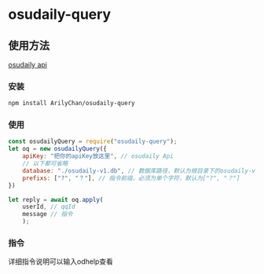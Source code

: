 # osudaily-query

## 使用方法
[osudaily api](https://github.com/Adrriii/osudaily-api/wiki)

### 安装
```sh
npm install ArilyChan/osudaily-query
```

### 使用
```javascript
const osudailyQuery = require("osudaily-query");
let oq = new osudailyQuery({
    apiKey: "把你的apiKey放这里", // osudaily Api
    // 以下都可省略
    database: "./osudaily-v1.db", // 数据库路径，默认为根目录下的osudaily-v1.db
    prefixs: ["?", "？"], // 指令前缀，必须为单个字符，默认为["?", "？"]
})

let reply = await oq.apply(
    userId, // qqId
    message // 指令
    );
```

### 指令
详细指令说明可以输入odhelp查看
